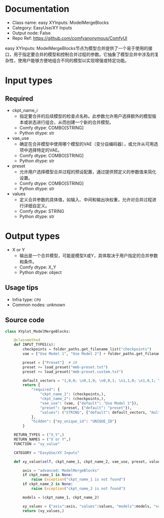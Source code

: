 
# Documentation
- Class name: easy XYInputs: ModelMergeBlocks
- Category: EasyUse/XY Inputs
- Output node: False
- Repo Ref: https://github.com/comfyanonymous/ComfyUI

easy XYInputs: ModelMergeBlocks节点为模型合并提供了一个易于使用的接口，用于指定要合并的模型和控制合并过程的参数。它抽象了模型合并中涉及的复杂性，使用户能够方便地组合不同的模型以实现增强或特定功能。

# Input types
## Required
- ckpt_name_i
    - 指定要合并的后续模型的检查点名称。此参数允许用户选择额外的模型版本或状态进行组合，从而创建一个新的合并模型。
    - Comfy dtype: COMBO[STRING]
    - Python dtype: str
- vae_use
    - 确定在合并模型中使用哪个模型的VAE（变分自编码器），或允许从可用选项中选择特定的VAE。
    - Comfy dtype: COMBO[STRING]
    - Python dtype: str
- preset
    - 允许用户选择模型合并过程的预设配置，通过提供预定义的参数值来简化设置。
    - Comfy dtype: COMBO[STRING]
    - Python dtype: str
- values
    - 定义合并参数的具体值，如输入、中间和输出块权重，允许对合并过程进行详细自定义。
    - Comfy dtype: STRING
    - Python dtype: str

# Output types
- X or Y
    - 输出是一个合并模型，可能是模型X或Y，具体取决于用户指定的合并参数和条件。
    - Comfy dtype: X_Y
    - Python dtype: object


## Usage tips
- Infra type: `CPU`
- Common nodes: unknown


## Source code
```python
class XYplot_ModelMergeBlocks:

    @classmethod
    def INPUT_TYPES(s):
        checkpoints = folder_paths.get_filename_list("checkpoints")
        vae = ["Use Model 1", "Use Model 2"] + folder_paths.get_filename_list("vae")

        preset = ["Preset"]  # 20
        preset += load_preset("mmb-preset.txt")
        preset += load_preset("mmb-preset.custom.txt")

        default_vectors = "1,0,0; \n0,1,0; \n0,0,1; \n1,1,0; \n1,0,1; \n0,1,1; "
        return {
            "required": {
                "ckpt_name_1": (checkpoints,),
                "ckpt_name_2": (checkpoints,),
                "vae_use": (vae, {"default": "Use Model 1"}),
                "preset": (preset, {"default": "preset"}),
                "values": ("STRING", {"default": default_vectors, "multiline": True, "placeholder": 'Support 2 methods:\n\n1.input, middle, out in same line and insert values seperated by "; "\n\n2.model merge block number seperated by ", " in same line and insert values seperated by "; "'}),
            },
            "hidden": {"my_unique_id": "UNIQUE_ID"}
        }

    RETURN_TYPES = ("X_Y",)
    RETURN_NAMES = ("X or Y",)
    FUNCTION = "xy_value"

    CATEGORY = "EasyUse/XY Inputs"

    def xy_value(self, ckpt_name_1, ckpt_name_2, vae_use, preset, values, my_unique_id=None):

        axis = "advanced: ModelMergeBlocks"
        if ckpt_name_1 is None:
            raise Exception("ckpt_name_1 is not found")
        if ckpt_name_2 is None:
            raise Exception("ckpt_name_2 is not found")

        models = (ckpt_name_1, ckpt_name_2)

        xy_values = {"axis":axis, "values":values, "models":models, "vae_use": vae_use}
        return (xy_values,)

```
